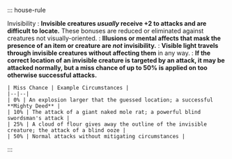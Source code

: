 ::: house-rule
  
  Invisibility
  : **Invisible creatures *usually* receive +2 to attacks and are difficult to locate.** These bonuses are reduced or eliminated against creatures not visually-oriented.
  : **Illusions or mental affects that mask the presence of an item or creature are *not* invisibility.**
  : **Visible light travels through invisible creatures without affecting them** in any way. 
  : **If the correct location of an invisible creature is targeted by an attack, it may be attacked normally, but a miss chance of up to 50% is applied on too otherwise successful attacks.** 
    
    | Miss Chance | Example Circumstances |
    |--|--|
    | 0% | An explosion larger that the guessed location; a successful **Mighty Deed** |
    | 10% | The attack of a giant naked mole rat; a powerful blind swordsman's attack |
    | 25% | A cloud of flour gives away the outline of the invisible creature; the attack of a blind ooze |
    | 50% | Normal attacks without mitigating circumstances |
:::